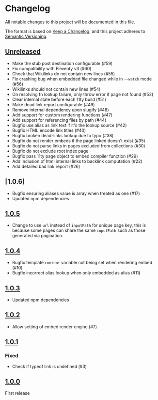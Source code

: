 # Changelog

All notable changes to this project will be documented in this file.

The format is based on [Keep a Changelog](https://keepachangelog.com/en/1.0.0/),
and this project adheres to [Semantic Versioning](https://semver.org/spec/v2.0.0.html).

## [Unreleased]

- Make the stub post destination configurable (#59)
- Fix compatibility with Eleventy v3 (#60)
- Check that Wikilinks do not contain new lines (#55)
- Fix crashing bug when embedded file changed while in `--watch` mode (#56)
- Wikilinks should not contain new lines (#54)
- On resolving fn lookup failure, only throw error if page not found (#52)
- Clear internal state before each 11ty build (#51)
- Make dead link report configurable (#49)
- Remove internal dependency upon slugify (#48)
- Add support for custom rendering functions (#47)
- Add support for referencing files by path (#44)
- Bugfix use alias as link text if it's the lookup source (#42)
- Bugfix HTML encode link titles (#40)
- Bugfix broken dead-links lookup due to typo (#38)
- Bugfix do not render embeds if the page linked doesn't exist (#35)
- Bugfix do not parse links in pages excluded from collections (#30)
- Bugfix do not exclude root index page
- Bugfix pass 11ty page object to embed compiler function (#29)
- Add inclusion of html internal links to backlink computation (#22)
- Add detailed bad link report (#26)

## [1.0.6]

- Bugfix ensuring aliases value is array when treated as one (#17)
- Updated npm dependencies

## [1.0.5]

- Change to use `url` instead of `inputPath` for unique page key, this is because some pages can share the same `inputPath` such as those generated via pagination.

## [1.0.4]

- Bugfix template `content` variable not being set when rendering embed (#10)
- Bugfix incorrect alias lookup when only embedded as alias (#11)

## [1.0.3]

- Updated npm dependencies

## [1.0.2]

- Allow setting of embed render engine (#7)

## [1.0.1]

### Fixed

- Check if typeof link is undefined (#3)

## [1.0.0]

First release

[1.0.0]: https://github.com/photogabble/eleventy-plugin-font-subsetting/releases/tag/v1.0.0
[1.0.1]: https://github.com/photogabble/eleventy-plugin-font-subsetting/releases/tag/v1.0.1
[1.0.2]: https://github.com/photogabble/eleventy-plugin-font-subsetting/releases/tag/v1.0.2
[1.0.3]: https://github.com/photogabble/eleventy-plugin-font-subsetting/releases/tag/v1.0.3
[1.0.4]: https://github.com/photogabble/eleventy-plugin-font-subsetting/releases/tag/v1.0.4
[1.0.5]: https://github.com/photogabble/eleventy-plugin-font-subsetting/releases/tag/v1.0.5
[1.0.5]: https://github.com/photogabble/eleventy-plugin-font-subsetting/releases/tag/v1.0.6
[Unreleased]: https://github.com/photogabble/eleventy-plugin-interlinker/tree/v1.1.0
